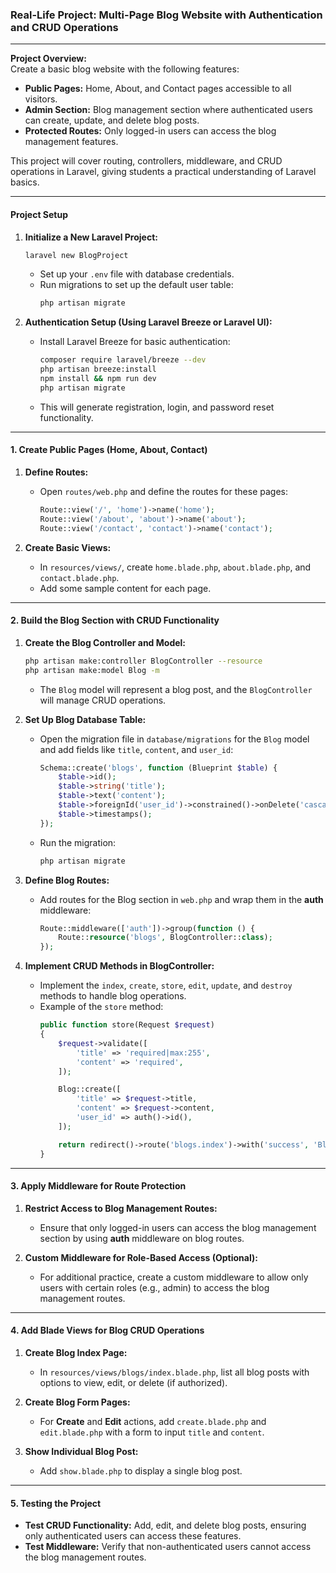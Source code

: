 ### Real-Life Project: Multi-Page Blog Website with Authentication and CRUD Operations

---

**Project Overview:**  
Create a basic blog website with the following features:
- **Public Pages:** Home, About, and Contact pages accessible to all visitors.
- **Admin Section:** Blog management section where authenticated users can create, update, and delete blog posts.
- **Protected Routes:** Only logged-in users can access the blog management features.

This project will cover routing, controllers, middleware, and CRUD operations in Laravel, giving students a practical understanding of Laravel basics.

---

#### **Project Setup**
1. **Initialize a New Laravel Project:**
   ```bash
   laravel new BlogProject
   ```
   - Set up your `.env` file with database credentials.
   - Run migrations to set up the default user table:
     ```bash
     php artisan migrate
     ```

2. **Authentication Setup (Using Laravel Breeze or Laravel UI):**
   - Install Laravel Breeze for basic authentication:
     ```bash
     composer require laravel/breeze --dev
     php artisan breeze:install
     npm install && npm run dev
     php artisan migrate
     ```
   - This will generate registration, login, and password reset functionality.

---

#### **1. Create Public Pages (Home, About, Contact)**

1. **Define Routes:**
   - Open `routes/web.php` and define the routes for these pages:
     ```php
     Route::view('/', 'home')->name('home');
     Route::view('/about', 'about')->name('about');
     Route::view('/contact', 'contact')->name('contact');
     ```

2. **Create Basic Views:**
   - In `resources/views/`, create `home.blade.php`, `about.blade.php`, and `contact.blade.php`.
   - Add some sample content for each page.

---

#### **2. Build the Blog Section with CRUD Functionality**

1. **Create the Blog Controller and Model:**
   ```bash
   php artisan make:controller BlogController --resource
   php artisan make:model Blog -m
   ```
   - The `Blog` model will represent a blog post, and the `BlogController` will manage CRUD operations.

2. **Set Up Blog Database Table:**
   - Open the migration file in `database/migrations` for the `Blog` model and add fields like `title`, `content`, and `user_id`:
     ```php
     Schema::create('blogs', function (Blueprint $table) {
         $table->id();
         $table->string('title');
         $table->text('content');
         $table->foreignId('user_id')->constrained()->onDelete('cascade');
         $table->timestamps();
     });
     ```
   - Run the migration:
     ```bash
     php artisan migrate
     ```

3. **Define Blog Routes:**
   - Add routes for the Blog section in `web.php` and wrap them in the **auth** middleware:
     ```php
     Route::middleware(['auth'])->group(function () {
         Route::resource('blogs', BlogController::class);
     });
     ```

4. **Implement CRUD Methods in BlogController:**
   - Implement the `index`, `create`, `store`, `edit`, `update`, and `destroy` methods to handle blog operations.
   - Example of the `store` method:
     ```php
     public function store(Request $request)
     {
         $request->validate([
             'title' => 'required|max:255',
             'content' => 'required',
         ]);

         Blog::create([
             'title' => $request->title,
             'content' => $request->content,
             'user_id' => auth()->id(),
         ]);

         return redirect()->route('blogs.index')->with('success', 'Blog post created successfully.');
     }
     ```

---

#### **3. Apply Middleware for Route Protection**

1. **Restrict Access to Blog Management Routes:**
   - Ensure that only logged-in users can access the blog management section by using **auth** middleware on blog routes.

2. **Custom Middleware for Role-Based Access (Optional):**
   - For additional practice, create a custom middleware to allow only users with certain roles (e.g., admin) to access the blog management routes.

---

#### **4. Add Blade Views for Blog CRUD Operations**

1. **Create Blog Index Page:**
   - In `resources/views/blogs/index.blade.php`, list all blog posts with options to view, edit, or delete (if authorized).

2. **Create Blog Form Pages:**
   - For **Create** and **Edit** actions, add `create.blade.php` and `edit.blade.php` with a form to input `title` and `content`.

3. **Show Individual Blog Post:**
   - Add `show.blade.php` to display a single blog post.

---

#### **5. Testing the Project**

- **Test CRUD Functionality:** Add, edit, and delete blog posts, ensuring only authenticated users can access these features.
- **Test Middleware:** Verify that non-authenticated users cannot access the blog management routes.
